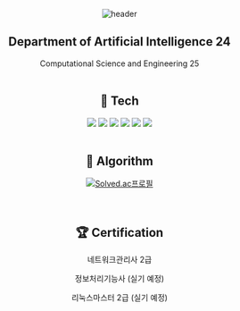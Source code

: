 <div align="center">  
  
  ![header](https://capsule-render.vercel.app/api?type=Waving&text=TaegyeongKim&fontColor=FFFFFF&height=200&fontAlign=67&fontAlignY=39&color=0:330867,100:30cfd0)

##  Department of Artificial Intelligence 24
Computational Science and Engineering 25
  <br/>
  <br/>

## 📄 Tech
<img src="https://img.shields.io/badge/C-A8B9CC?style=for-the-badge&logo=C&logoColor=white"/>
<img src="https://img.shields.io/badge/C++-00599C?style=for-the-badge&logo=cplusplus&logoColor=white"/>
<img src="https://img.shields.io/badge/Python-3776AB?style=for-the-badge&logo=Python&logoColor=white"/>
<img src="https://img.shields.io/badge/Tensorflow-FF6F00?style=for-the-badge&logo=Tensorflow&logoColor=white"/>
<img src="https://img.shields.io/badge/linux-FCC624?style=for-the-badge&logo=linux&logoColor=white"/>
<img src="https://img.shields.io/badge/windows-0078D4?style=for-the-badge&logo=windows&logoColor=white"/>
  <br/>
  <br/>
  
## 📖 Algorithm  
[![Solved.ac프로필](http://mazassumnida.wtf/api/v2/generate_badge?boj=danielkim05216)](https://solved.ac/danielkim05216)  
  <br/>
  <br/>

## 🏆 Certification
네트워크관리사 2급  

정보처리기능사 (실기 예정) 

리눅스마스터 2급 (실기 예정)
  <br/>
  <br/>
  
</div>

